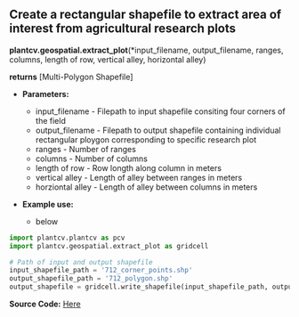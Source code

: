 ## Create a rectangular shapefile to extract area of interest from agricultural research plots


**plantcv.geospatial.extract_plot**(*input_filename, output_filename, ranges, columns, length of row, vertical alley, horizontal alley)

**returns** [Multi-Polygon Shapefile]

- **Parameters:**
    - input_filename - Filepath to input shapefile consiting four corners of the field
    - output_filename - Filepath to output shapefile containing individual rectangular ploygon corresponding to specific research plot
    - ranges - Number of ranges
    - columns - Number of columns
    - length of row - Row longth along column in meters
    - vertical alley - Length of alley between ranges in meters
    - horziontal alley - Length of alley between columns in meters

- **Example use:**
    - below


```python
import plantcv.plantcv as pcv 
import plantcv.geospatial.extract_plot as gridcell

# Path of input and output shapefile
input_shapefile_path = '712_corner_points.shp'
output_shapefile_path = '712_polygon.shp'  
output_shapefile = gridcell.write_shapefile(input_shapefile_path, output_shapefile_path, number_of_ranges=45, number_of_columns=12, row_length_along_column=2.4384, vertical_alley=0.9144, horizontal_alley=0.03048)

```

**Source Code:** [Here](https://github.com/danforthcenter/plantcv-geospatial/blob/main/plantcv/geospatial/plot_extract.py)
